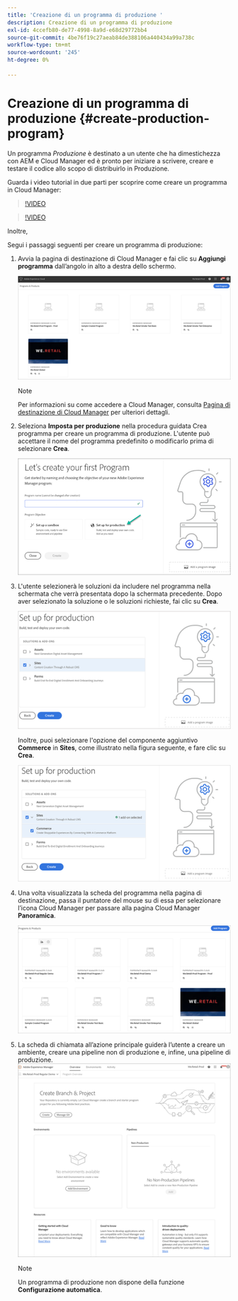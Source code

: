```yaml
---
title: 'Creazione di un programma di produzione '
description: Creazione di un programma di produzione
exl-id: 4ccefb80-de77-4998-8a9d-e68d29772bb4
source-git-commit: 4be76f19c27aeab84de388106a440434a99a738c
workflow-type: tm+mt
source-wordcount: '245'
ht-degree: 0%

---
```


# Creazione di un programma di produzione {#create-production-program}

Un programma *Produzione* è destinato a un utente che ha dimestichezza con AEM e Cloud Manager ed è pronto per iniziare a scrivere, creare e testare il codice allo scopo di distribuirlo in Produzione.

Guarda i video tutorial in due parti per scoprire come creare un programma in Cloud Manager:

>[!VIDEO](https://video.tv.adobe.com/v/334953)

>[!VIDEO](https://video.tv.adobe.com/v/334954)

Inoltre,

Segui i passaggi seguenti per creare un programma di produzione:

1. Avvia la pagina di destinazione di Cloud Manager e fai clic su **Aggiungi programma** dall’angolo in alto a destra dello schermo.

   ![](assets/first_timelogin1.png)

   >[!NOTE]
   >Per informazioni su come accedere a Cloud Manager, consulta [Pagina di destinazione di Cloud Manager](/help/onboarding/what-is-required/navigate-to-cloud-manager.md) per ulteriori dettagli.

1. Seleziona **Imposta per produzione** nella procedura guidata Crea programma per creare un programma di produzione. L&#39;utente può accettare il nome del programma predefinito o modificarlo prima di selezionare **Crea**.

   ![](assets/create-prod1.png)

1. L&#39;utente selezionerà le soluzioni da includere nel programma nella schermata che verrà presentata dopo la schermata precedente. Dopo aver selezionato la soluzione o le soluzioni richieste, fai clic su **Crea**.


   ![](assets/setup-prod-select.png)

   Inoltre, puoi selezionare l&#39;opzione del componente aggiuntivo **Commerce** in **Sites**, come illustrato nella figura seguente, e fare clic su **Crea**.

   ![](assets/setup-prod-commerce.png)

1. Una volta visualizzata la scheda del programma nella pagina di destinazione, passa il puntatore del mouse su di essa per selezionare l’icona Cloud Manager per passare alla pagina Cloud Manager **Panoramica**.

   ![](assets/set-up-prod4.png)

1. La scheda di chiamata all’azione principale guiderà l’utente a creare un ambiente, creare una pipeline non di produzione e, infine, una pipeline di produzione.
   ![](assets/set-up-prod5.png)


   >[!NOTE]
   >Un programma di produzione non dispone della funzione **Configurazione automatica**.
